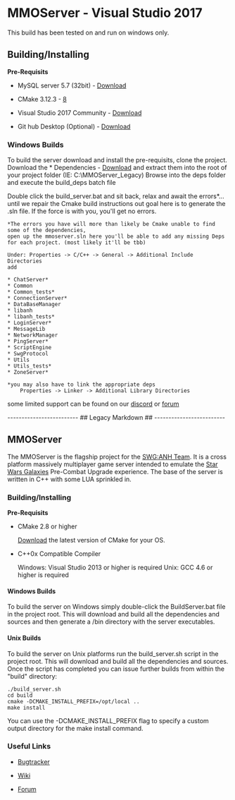 # MMOServer - Visual Studio 2017 #

This build has been tested on and run on windows only.

## Building/Installing ##

**Pre-Requisits**
*	MySQL server 5.7 (32bit) - [Download][7]

*	CMake 3.12.3 - [8]

*	Visual Studio 2017 Community - [Download][9]

*	Git hub Desktop (Optional) - [Download][10]


### Windows Builds ###

To build the server download and install the pre-requisits, clone the project.
Download the *	Dependencies - [Download][11] and extract them into the root of your project folder
	(IE: C:\MMOServer_Legacy) 
Browse into the deps folder and execute the build_deps batch file
	
Double click the build_server.bat and sit back, relax and await the errors*...
	until we repair the Cmake build instructions out goal here is to generate the .sln file.
	If the force is with you, you'll get no errors.
	
	*The errors you have will more than likely be Cmake unable to find some of the dependencies,
	open up the mmoserver.sln here you'll be able to add any missing Deps for each project. (most likely it'll be tbb) 
	
	Under: Properties -> C/C++ -> General -> Additional Include Directories 
	add 
	
	* ChatServer*
	* Common
	* Common_tests*
	* ConnectionServer*
	* DataBaseManager
	* libanh
	* libanh_tests*
	* LoginServer*
	* MessageLib
	* NetworkManager
	* PingServer*
	* ScriptEngine
	* SwgProtocol
	* Utils
	* Utils_tests*
	* ZoneServer*
	
	*you may also have to link the appropriate deps 
		Properties -> Linker -> Additional Library Directories
		
some limited support can be found on our [discord][12] or [forum][6]		

------------------------- ## Legacy Markdown ## -------------------------

## MMOServer ##

The MMOServer is the flagship project for the [SWG:ANH Team][1]. It is a cross platform massively multiplayer game server intended to emulate the [Star Wars Galaxies][2] Pre-Combat Upgrade experience. The base of the server is written in C++ with some LUA sprinkled in.


### Building/Installing ###

**Pre-Requisits**

*   CMake 2.8 or higher

    [Download][3] the latest version of CMake for your OS.

*   C++0x Compatible Compiler

    Windows: Visual Studio 2013 or higher is required
    Unix: GCC 4.6 or higher is required
    
#### Windows Builds ####

To build the server on Windows simply double-click the BuildServer.bat file in the project root. This will download and build all the dependencies and sources and then generate a /bin directory with the server executables.

#### Unix Builds ####

To build the server on Unix platforms run the build_server.sh script in the project root. This will download and build all the dependencies and sources. Once the script has completed you can issue further builds from within the "build" directory:

    ./build_server.sh
    cd build
    cmake -DCMAKE_INSTALL_PREFIX=/opt/local ..
    make install
    
You can use the -DCMAKE\_INSTALL\_PREFIX flag to specify a custom output directory for the make install command. 

### Useful Links ###

*   [Bugtracker][4]
*   [Wiki][5]
*   [Forum][6]

	[1]: http://swganh.com/
	[2]: http://starwarsgalaxies.com/
	[3]: http://cmake.org/cmake/resources/software.html
	[4]: http://wiki2.swganh.org/
	[5]: http://wiki.swganh.org/
	[6]: http://www.swganh.com/anh_community/
	[7]: https://dev.mysql.com/downloads/windows/installer/5.7.html
	[8]: https://cmake.org/download/
	[9]: https://visualstudio.microsoft.com/downloads/
	[10]: https://desktop.github.com/
	[11]: https://www.dropbox.com/s/v78uh1sv1pipigf/mmoserver-deps-0.6.150.7z?dl=0
	[12]: https://discord.gg/7GThTY
